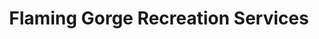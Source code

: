 ---
title: "Flaming Gorge Recreation Services"
url: /dutch-john/flaming-gorge-recreation-services/
shop: Lebensmittel
---